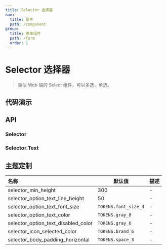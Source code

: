 ```yaml
---
title: Selector 选择器
nav:
  title: 组件
  path: /component
group:
  title: 表单组件
  path: /form
  order: 1
---
```


# Selector 选择器

> 类似 Web 端的 Select 组件，可以多选、单选。

## 代码演示

<code src="./__fixtures__/base.tsx"></code>

<code src="./__fixtures__/search.tsx"></code>

<code src="./__fixtures__/label.tsx"></code>

<code src="./__fixtures__/component.tsx"></code>

## API

### Selector

<API hideTitle src="./selector.tsx"></API>

### Selector.Text

<API hideTitle src="./selector-text.tsx"></API>

## 主题定制

| 名称                                | 默认值               | 描述 |
| :---------------------------------- | -------------------- | ---- |
| selector_min_height                 | 300                  | -    |
| selector_option_text_line_height    | 50                   | -    |
| selector_option_text_font_size      | `TOKENS.font_size_4` | -    |
| selector_option_text_color          | `TOKENS.gray_8`      | -    |
| selector_option_text_disabled_color | `TOKENS.gray_6`      | -    |
| selector_icon_selected_color        | `TOKENS.brand_6`     | -    |
| selector_body_padding_horizontal    | `TOKENS.space_3`     | -    |
